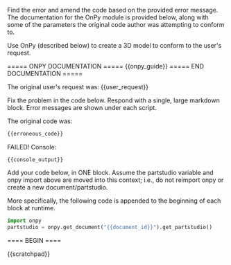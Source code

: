 Find the error and amend the code based on the provided error message. The
documentation for the OnPy module is provided below, along with some of
the parameters the original code author was attempting to conform to.

Use OnPy (described below) to create a 3D model to conform to the user's
request.

===== ONPY DOCUMENTATION =====
{{onpy_guide}}
===== END DOCUMENTATION =====

The original user's request was:
{{user_request}}

Fix the problem in the code below. Respond with a single, large markdown block. Error
messages are shown under each script.

The original code was:
```python
{{erroneous_code}}
```
FAILED! Console:
```
{{console_output}}
```

Add your code below, in ONE block. Assume the partstudio variable and onpy
import above are moved into this context; i.e., do not reimport onpy
or create a new document/partstudio.

More specifically, the following code is appended to the beginning of each
block at runtime.
```py
import onpy
partstudio = onpy.get_document("{{document_id}}").get_partstudio()
```

==== BEGIN ====

{{scratchpad}}
